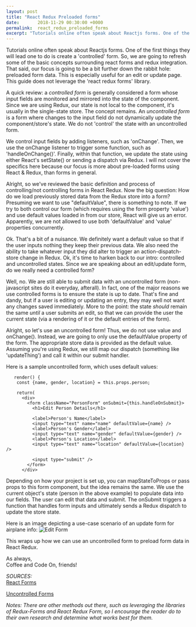 ```yaml
---
layout: post
title: "React Redux Preloaded forms"
date:       2018-11-29 00:30:00 +0000
permalink:  react_redux_preloaded_forms
excerpt: "Tutorials online often speak about Reactjs forms. One of the first things they will lead one to do is create a 'controlled' form. So, we are going to refresh some of the basic concepts surrounding react forms and redux integration. That said, our focus is going to be a bit further down the rabbit hole: preloaded form data. This is especially useful for an edit or update page."
---
```

 
Tutorials online often speak about Reactjs forms. One of the first things they will lead one to do is create a 'controlled' form. So, we are going to refresh some of the basic concepts surrounding react forms and redux integration. That said, our focus is going to be a bit further down the rabbit hole: preloaded form data. This is especially useful for an edit or update page. This guide does not leverage the 'react redux forms' library.

A quick review: a *controlled form* is generally considered a form whose input fields are monitored and mirrored into the state of the component. Since we are using Redux, our state is not local to the component, it's usually in the single-state store. The concept remains. An *uncontrolled form* is a form where changes to the input field do not dynamically update the component/store's state. We do not 'control' the state with an uncontrolled form. 

We control input fields by adding listeners, such as 'onChange'. Then, we use the onChange listener to trigger some function, such as 'handleOnChange()'. Finally, within that function, we update the state using either React's setState() or sending a dispatch via Redux. I will not cover the specifics here because our focus is more about pre-loaded forms using React & Redux, than forms in general.

Alright, so we've reviewed the basic definition and process of controlling/not controlling forms in React Redux. Now the big question: How do we load previously stored data from the Redux store into a form? Presuming we want to use "defaultValue", there is something to note. If we try to both control our form (which requires using the form property 'value') and use default values loaded in from our store, React will give us an error. Apparently, we are not allowed to use both 'defaultValue' and 'value' properties concurrently. 

Ok. That's a bit of a nuisance. We definitely want a default value so that if the user inputs nothing they keep their previous data. We also need the ability to take whatever input they did alter to trigger an action-dispatch-store change in Redux. Ok, it's time to harken back to our intro: controlled and uncontrolled states. Since we are speaking about an edit/update form, do we really need a controlled form?

Well, no. We are still able to submit data with an uncontrolled form (non-javascript sites do it everyday, afterall). In fact, one of the major reasons we use controlled forms is to ensure the state is up to date. That's fine and dandy, but if a user is editing or updating an entry, they may well not want any changes saved immediately. More to the point: the state *should* remain the same *until* a user submits an edit, so that we can provide the user the current state (via a rendering of it or the default entries of the form).  

Alright, so let's use an uncontrolled form! Thus, we do not use value and onChange(). Instead, we are going to only use the defaultValue property of the form. The appropriate store data is provided as the default value. Assuming you're using Redux, we still map our dispatch (something like 'updateThing') and call it within our submit handler.  

Here is a sample uncontrolled form, which uses default values:
~~~~
   render() {
    const {name, gender, location} = this.props.person;
    
    return(
      <div>
        <form className="PersonForm" onSubmit={this.handleOnSubmit}>
          <h1>Edit Person Details</h1>
          
          <label>Person's Name</label>
          <input type="text" name="name" defaultValue={name} /> 
          <label>Person's Gender</label>
          <input type="text" name="gender" defaultValue={gender} />
          <label>Person's Location</label>
          <input type="text" name="location" defaultValue={location} />

          <input type="submit" />
        </form>
      </div>
~~~~

Depending on how your project is set up, you can mapStateToProps or pass props to this form component, but the idea remains the same. We use the current object's state (person in the above example) to populate data into our fields. The user can edit that data and submit. The onSubmit triggers a function that handles form inputs and ultimately sends a Redux dispatch to update the store state. 

Here is an image depicting a use-case scenario of an update form for airplane info:
![Edit Form](https://lh3.googleusercontent.com/9eI9Qd5r8UlD5Ech5Ke_svufIhslZYg1ewjWPaUd_x0w_7YvyOYgBDrOGOCLDVDe4acmij-w5One7pHMCUiHUygQY2JrJs98d47j95Z6goEL9-oGHv4EmJJ1cG2b4_h8s2SlUj459lBx8GGnWDd-zj3et4uWhJ8ODjoOpSzElICJ4fFvAgZ_iTA9xB_tF9NxwuJuIolbnIuo3fZESaJjNXh5cnJrBjjgJTwJGxpAIsDIkxiWP4lGiE13TRUiG_zJemdOx-l_uNyJLRAhkQt776wjJr-HPBNAn0BRelhs9tIuGeA47szGyUFm4lT9T5xgAAidOIAzS3watwRJBI6QhfBjthxsYbRujCbWfbngWDs7vCg4T_ukiv6MnFR1gLTLHbQ5yXLkCfTX_L9RyjZweIjig0kbm33E31a0VuMtJR548BG0d8bkLk7cPuspB5mP8Tbca_LNnRFia7YN75PU3WKOowsd0wd3Ot1rNHDx3mO6KyOyT2yhUgQovLAm_TAVz6U8rYl0OODKcp53wQEaPKOyLUWf2Px2OpKYh3OX5paMI15i0as2kj-LuK0M3vvnRMo6LayFZw2ioEBPSIZZG0rys0QgNN0pNC138uJfR5Q2AH38XBefYrhQM7XE2UljKo4S7yq0_ErstSN208gOadco=w1330-h760-no) 

This wraps up how we can use an uncontrolled form to preload form data in React Redux. 

As always,  
Coffee and Code On, friends!


*SOURCES:*  
[React Forms](https://reactjs.org/docs/forms.html)  

[Uncontrolled Forms](https://reactjs.org/docs/uncontrolled-components.html)

*Notes: There are other methods out there, such as leveraging the libraries of Redux-Forms and React Redux Form, so I encourage the reader do to their own research and determine what works best for them.*